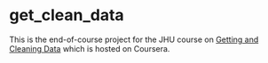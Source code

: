 # get_clean_data

This is the end-of-course project for the JHU course on [Getting and Cleaning Data](https://www.coursera.org/learn/data-cleaning/) which is hosted on Coursera.